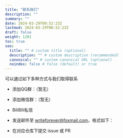 ```yaml
---
title: "联系我们"
description: ""
summary: ""
date: 2024-03-29T00:52:23Z
lastmod: 2024-03-29T00:52:23Z
draft: false
weight: 1201
toc: true
seo:
  title: "" # custom title (optional)
  description: "" # custom description (recommended)
  canonical: "" # custom canonical URL (optional)
  noindex: false # false (default) or true
---
```


可以通过如下多种方式与我们取得联系

- 添加QQ群：（暂无）
- 添加微信群：（暂无）
- BiliBili私信
- 发送邮件至 [writeforever@foxmail.com]()，格式如下：

- 在对应仓库下提交 issue 或 PR